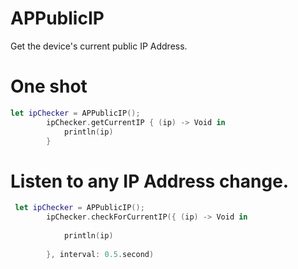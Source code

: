 # APPublicIP

Get the device's current public IP Address.

# One shot
```swift
let ipChecker = APPublicIP();
        ipChecker.getCurrentIP { (ip) -> Void in
            println(ip)
        }
```

# Listen to any IP Address change.
```swift
 let ipChecker = APPublicIP();
        ipChecker.checkForCurrentIP({ (ip) -> Void in
            
            println(ip)
            
        }, interval: 0.5.second)
```


